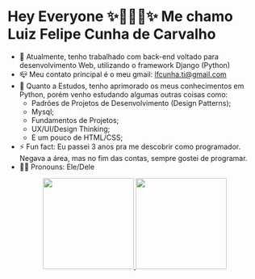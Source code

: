 <h1> Hey Everyone ✨👨🏽‍💻✨
Me chamo Luiz Felipe Cunha de Carvalho </h1>

- 🔭 Atualmente, tenho trabalhado com back-end voltado para desenvolvimento Web, utilizando o framework Django (Python)
- 📪 Meu contato principal é o meu gmail: lfcunha.ti@gmail.com
- 🌱 Quanto a Estudos, tenho aprimorado os meus conhecimentos em Python, porém venho estudando algumas outras coisas como:
  * Padrões de Projetos de Desenvolvimento (Design Patterns);
  * Mysql;
  * Fundamentos de Projetos;
  * UX/UI/Design Thinking;
  * E um pouco de HTML/CSS;
- ⚡ Fun fact: Eu passei 3 anos pra me descobrir como programador. Negava a área, mas no fim das contas, sempre gostei de programar. 
- 🐱‍👤 Pronouns: Ele/Dele

<div align="center">
  <a href="https://github.com/Study98">
  <img height="180em" src="https://github-readme-stats.vercel.app/api?username=Study98&show_icons=true&theme=dracula&include_all_commits=true&count_private=true"/>
  <img height="180em" src="https://github-readme-stats.vercel.app/api/top-langs/?username=Study98&layout=compact&langs_count=7&theme=dracula"/>
</div>

